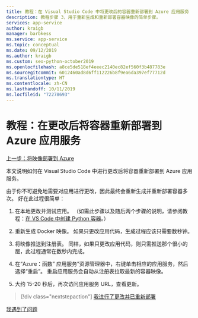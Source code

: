 ```yaml
---
title: 教程：在 Visual Studio Code 中将更改后的容器重新部署到 Azure 应用服务
description: 教程步骤 3，用于重新生成和重新部署容器映像的简单步骤。
services: app-service
author: kraigb
manager: barbkess
ms.service: app-service
ms.topic: conceptual
ms.date: 09/12/2019
ms.author: kraigb
ms.custom: seo-python-october2019
ms.openlocfilehash: a8ce5de518ef4eeec2140ec82ef560f3b487783e
ms.sourcegitcommit: 6012460ad8d6ff112226b8f9ea6da397ef77712d
ms.translationtype: HT
ms.contentlocale: zh-CN
ms.lasthandoff: 10/11/2019
ms.locfileid: "72278693"
---
```

# <a name="tutorial-redeploy-a-container-to-azure-app-service-after-making-changes"></a>教程：在更改后将容器重新部署到 Azure 应用服务

[上一步：将映像部署到 Azure](tutorial-deploy-containers-02.md)

本文说明如何在 Visual Studio Code 中进行更改后将容器重新部署到 Azure 应用服务。

由于你不可避免地需要对应用进行更改，因此最终会重新生成并重新部署容器多次。 好在此过程很简单：

1. 在本地更改并测试应用。 （如需此步骤以及随后两个步骤的说明，请参阅教程：[在 VS Code 中创建 Python 容器](https://code.visualstudio.com/docs/python/tutorial-create-container)。）

1. 重新生成 Docker 映像。 如果只更改应用代码，生成过程应该只需要数秒钟。

1. 将映像推送到注册表。 同样，如果只更改应用代码，则只需推送那个很小的层，此过程通常在数秒内完成。

1. 在“Azure：函数”  应用服务”资源管理器中，右键单击相应的应用服务，然后选择“重启”。  重启应用服务会自动从注册表拉取最新的容器映像。

1. 大约 15-20 秒后，再次访问应用服务 URL，查看更新。

> [!div class="nextstepaction"]
> [我进行了更改并已重新部署](tutorial-deploy-containers-04.md)

[我遇到了问题](https://www.research.net/r/PWZWZ52?tutorial=vscode-appservice-containers&step=03-make-changes-redeploy)

